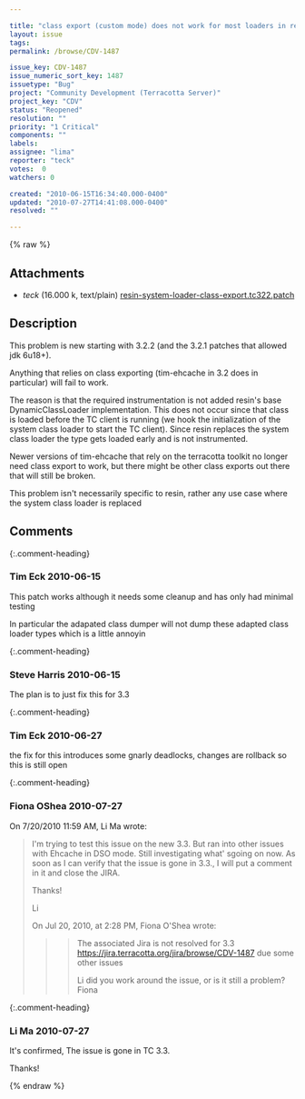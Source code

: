 ```yaml
---

title: "class export (custom mode) does not work for most loaders in resin-3.1.x"
layout: issue
tags: 
permalink: /browse/CDV-1487

issue_key: CDV-1487
issue_numeric_sort_key: 1487
issuetype: "Bug"
project: "Community Development (Terracotta Server)"
project_key: "CDV"
status: "Reopened"
resolution: ""
priority: "1 Critical"
components: ""
labels: 
assignee: "lima"
reporter: "teck"
votes:  0
watchers: 0

created: "2010-06-15T16:34:40.000-0400"
updated: "2010-07-27T14:41:08.000-0400"
resolved: ""

---
```




{% raw %}


## Attachments

* <em>teck</em> (16.000 k, text/plain) [resin-system-loader-class-export.tc322.patch](/attachments/CDV/CDV-1487/resin-system-loader-class-export.tc322.patch)




## Description

<div markdown="1" class="description">

This problem is new starting with 3.2.2 (and the 3.2.1 patches that allowed jdk 6u18+). 

Anything that relies on class exporting (tim-ehcache in 3.2 does in particular) will fail to work. 

The reason is that the required instrumentation is not added resin's base DynamicClassLoader implementation. This does not occur since that class is loaded before the TC client is running (we hook the initialization of the system class loader to start the TC client). Since resin replaces the system class loader the type gets loaded early and is not instrumented.

Newer versions of tim-ehcache that rely on the terracotta toolkit no longer need class export to work, but there might be other class exports out there that will still be broken. 

This problem isn't necessarily specific to resin, rather any use case where the system class loader is replaced

</div>

## Comments


{:.comment-heading}
### **Tim Eck** <span class="date">2010-06-15</span>

<div markdown="1" class="comment">

This patch works although it needs some cleanup and has only had minimal testing

In particular the adapated class dumper will not dump these adapted class loader types which is a little annoyin

</div>


{:.comment-heading}
### **Steve Harris** <span class="date">2010-06-15</span>

<div markdown="1" class="comment">

The plan is to just fix this for 3.3

</div>


{:.comment-heading}
### **Tim Eck** <span class="date">2010-06-27</span>

<div markdown="1" class="comment">

the fix for this introduces some gnarly deadlocks, changes are rollback so this is still open


</div>


{:.comment-heading}
### **Fiona OShea** <span class="date">2010-07-27</span>

<div markdown="1" class="comment">

On 7/20/2010 11:59 AM, Li Ma wrote:
> I'm trying to test this issue on the new 3.3. But ran into other issues with Ehcache in DSO mode. Still investigating what' sgoing on now.
> As soon as I can verify that the issue is gone in 3.3., I will put a comment in it and close the JIRA.
>
> Thanks!
>
> Li
>
> On Jul 20, 2010, at 2:28 PM, Fiona O'Shea wrote:
>
>> > The associated Jira is not resolved for 3.3 https://jira.terracotta.org/jira/browse/CDV-1487 due some other issues
>> > 
>> > Li did you work around the issue, or is it still a problem?
>> > Fiona


</div>


{:.comment-heading}
### **Li  Ma** <span class="date">2010-07-27</span>

<div markdown="1" class="comment">

It's confirmed, The issue is gone in TC 3.3.

Thanks!


</div>



{% endraw %}
